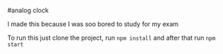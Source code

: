 #analog clock

I made this because I was soo bored to study for my exam 

To run this just clone the project, run `npm install` and after that run `npm start`